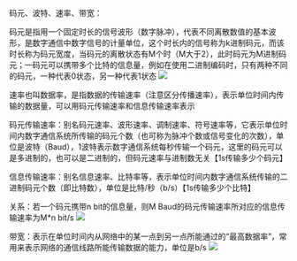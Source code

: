 码元、波特、速率、带宽：

码元是指用一个固定时长的信号波形（数字脉冲），代表不同离散数值的基本波形，是数字通信中数字信号的计量单位，这个时长内的信号称为k进制码元，而该时长称为码元宽度，当码元的离散状态有M个时（M大于2），此时码元为M进制码元；一码元可以携带多个比特的信息量，例如在使用二进制编码时，只有两种不同的码元，一种代表0状态，另一种代表1状态
![](https://tva1.sinaimg.cn/large/008eGmZEly1gosdlpv68vj317d0u0th6.jpg)

速率也叫数据率，是指数据的传输速率（注意区分传播速率），表示单位时间内传输的数据量，可以用码元传输速率和信息传输速率表示

码元传输速率：别名码元速率、波形速率、调制速率、符号速率等，它表示单位时间内数字通信系统所传输的码元个数（也可称为脉冲个数或信号变化的次数），单位是波特（Baud），1波特表示数字通信系统每秒传输一个码元，这里的码元可以是多进制的，也可以是二进制的，但码元速率与进制数无关【1s传输多少个码元】

信息传输速率：别名信息速率、比特率等，表示单位时间内数字通信系统传输的二进制码元个数（即比特数），单位是比特/秒（b/s）【1s传输多少个比特】

关系：若一个码元携带n bit的信息量，则M Baud的码元传输速率所对应的信息传输速率为M*n bit/s
![](https://tva1.sinaimg.cn/large/008eGmZEly1gosdlyuv2ej319e0rcgrv.jpg)

带宽：表示在单位时间内从网络中的某一点到另一点所能通过的“最高数据率”，常用来表示网络的通信线路所能传输数据的能力，单位是b/s
![](https://tva1.sinaimg.cn/large/008eGmZEly1gosdmcuo66j31h90j6nik.jpg)

